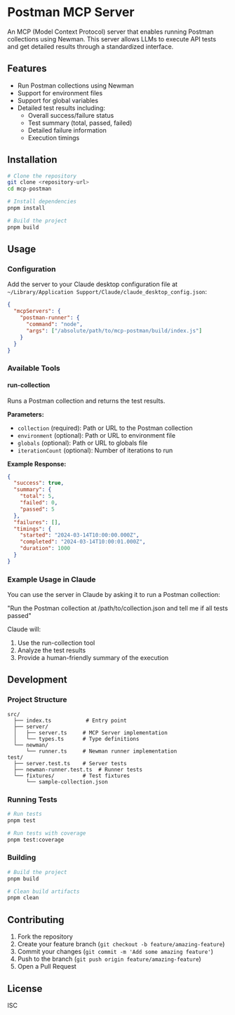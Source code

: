 # Postman MCP Server

An MCP (Model Context Protocol) server that enables running Postman collections using Newman. This server allows LLMs to execute API tests and get detailed results through a standardized interface.

## Features

- Run Postman collections using Newman
- Support for environment files
- Support for global variables
- Detailed test results including:
  - Overall success/failure status
  - Test summary (total, passed, failed)
  - Detailed failure information
  - Execution timings

## Installation

```bash
# Clone the repository
git clone <repository-url>
cd mcp-postman

# Install dependencies
pnpm install

# Build the project
pnpm build
```

## Usage

### Configuration

Add the server to your Claude desktop configuration file at `~/Library/Application Support/Claude/claude_desktop_config.json`:

```json
{
  "mcpServers": {
    "postman-runner": {
      "command": "node",
      "args": ["/absolute/path/to/mcp-postman/build/index.js"]
    }
  }
}
```

### Available Tools

#### run-collection

Runs a Postman collection and returns the test results.

**Parameters:**

- `collection` (required): Path or URL to the Postman collection
- `environment` (optional): Path or URL to environment file
- `globals` (optional): Path or URL to globals file
- `iterationCount` (optional): Number of iterations to run

**Example Response:**

```json
{
  "success": true,
  "summary": {
    "total": 5,
    "failed": 0,
    "passed": 5
  },
  "failures": [],
  "timings": {
    "started": "2024-03-14T10:00:00.000Z",
    "completed": "2024-03-14T10:00:01.000Z",
    "duration": 1000
  }
}
```

### Example Usage in Claude

You can use the server in Claude by asking it to run a Postman collection:

"Run the Postman collection at /path/to/collection.json and tell me if all tests passed"

Claude will:

1. Use the run-collection tool
2. Analyze the test results
3. Provide a human-friendly summary of the execution

## Development

### Project Structure

```
src/
  ├── index.ts           # Entry point
  ├── server/
  │   ├── server.ts     # MCP Server implementation
  │   └── types.ts      # Type definitions
  └── newman/
      └── runner.ts     # Newman runner implementation
test/
  ├── server.test.ts    # Server tests
  ├── newman-runner.test.ts  # Runner tests
  └── fixtures/         # Test fixtures
      └── sample-collection.json
```

### Running Tests

```bash
# Run tests
pnpm test

# Run tests with coverage
pnpm test:coverage
```

### Building

```bash
# Build the project
pnpm build

# Clean build artifacts
pnpm clean
```

## Contributing

1. Fork the repository
2. Create your feature branch (`git checkout -b feature/amazing-feature`)
3. Commit your changes (`git commit -m 'Add some amazing feature'`)
4. Push to the branch (`git push origin feature/amazing-feature`)
5. Open a Pull Request

## License

ISC
